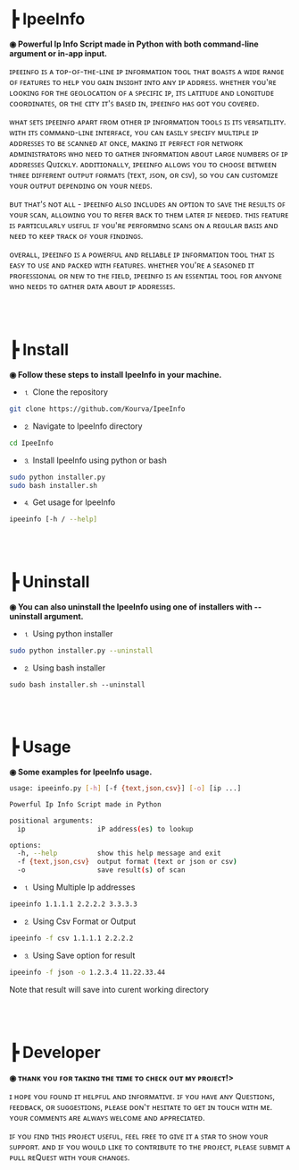 <h4 align="center">
    <h1 align="left">┣ IpeeInfo </h1>
    <p align="left"><b>◉ Powerful Ip Info Script made in Python with both command-line argument or in-app input.</b></p>
    <p align="left">ɪᴘᴇᴇɪɴꜰᴏ ɪꜱ ᴀ ᴛᴏᴘ-ᴏꜰ-ᴛʜᴇ-ʟɪɴᴇ  ɪᴘ 
    ɪɴꜰᴏʀᴍᴀᴛɪᴏɴ       ᴛᴏᴏʟ ᴛʜᴀᴛ ʙᴏᴀꜱᴛꜱ ᴀ ᴡɪᴅᴇ ʀᴀɴɢᴇ  ᴏꜰ 
    ꜰᴇᴀᴛᴜʀᴇꜱ     ᴛᴏ          ʜᴇʟᴘ                   ʏᴏᴜ
    ɢᴀɪɴ ɪɴꜱɪɢʜᴛ ɪɴᴛᴏ ᴀɴʏ ɪᴘ ᴀᴅᴅʀᴇꜱꜱ.  ᴡʜᴇᴛʜᴇʀ   ʏᴏᴜ'ʀᴇ
    ʟᴏᴏᴋɪɴɢ ꜰᴏʀ ᴛʜᴇ  ɢᴇᴏʟᴏᴄᴀᴛɪᴏɴ ᴏꜰ ᴀ  ꜱᴘᴇᴄɪꜰɪᴄ ɪᴘ, ɪᴛꜱ
    ʟᴀᴛɪᴛᴜᴅᴇ   ᴀɴᴅ ʟᴏɴɢɪᴛᴜᴅᴇ   ᴄᴏᴏʀᴅɪɴᴀᴛᴇꜱ, ᴏʀ ᴛʜᴇ ᴄɪᴛʏ
    ɪᴛ'ꜱ ʙᴀꜱᴇᴅ ɪɴ, ɪᴘᴇᴇɪɴꜰᴏ ʜᴀꜱ ɢᴏᴛ ʏᴏᴜ ᴄᴏᴠᴇʀᴇᴅ.
    </p>
    <p align="left"> ᴡʜᴀᴛ ꜱᴇᴛꜱ ɪᴘᴇᴇɪɴꜰᴏ ᴀᴘᴀʀᴛ ꜰʀᴏᴍ ᴏᴛʜᴇʀ ɪᴘ ɪɴꜰᴏʀᴍᴀᴛɪᴏɴ ᴛᴏᴏʟꜱ ɪꜱ ɪᴛꜱ ᴠᴇʀꜱᴀᴛɪʟɪᴛʏ. ᴡɪᴛʜ ɪᴛꜱ ᴄᴏᴍᴍᴀɴᴅ-ʟɪɴᴇ ɪɴᴛᴇʀꜰᴀᴄᴇ, ʏᴏᴜ ᴄᴀɴ ᴇᴀꜱɪʟʏ ꜱᴘᴇᴄɪꜰʏ ᴍᴜʟᴛɪᴘʟᴇ ɪᴘ ᴀᴅᴅʀᴇꜱꜱᴇꜱ ᴛᴏ ʙᴇ ꜱᴄᴀɴɴᴇᴅ ᴀᴛ ᴏɴᴄᴇ, ᴍᴀᴋɪɴɢ ɪᴛ ᴘᴇʀꜰᴇᴄᴛ ꜰᴏʀ ɴᴇᴛᴡᴏʀᴋ ᴀᴅᴍɪɴɪꜱᴛʀᴀᴛᴏʀꜱ ᴡʜᴏ ɴᴇᴇᴅ ᴛᴏ ɢᴀᴛʜᴇʀ ɪɴꜰᴏʀᴍᴀᴛɪᴏɴ ᴀʙᴏᴜᴛ ʟᴀʀɢᴇ ɴᴜᴍʙᴇʀꜱ ᴏꜰ ɪᴘ ᴀᴅᴅʀᴇꜱꜱᴇꜱ Qᴜɪᴄᴋʟʏ. ᴀᴅᴅɪᴛɪᴏɴᴀʟʟʏ, ɪᴘᴇᴇɪɴꜰᴏ ᴀʟʟᴏᴡꜱ ʏᴏᴜ ᴛᴏ ᴄʜᴏᴏꜱᴇ ʙᴇᴛᴡᴇᴇɴ ᴛʜʀᴇᴇ ᴅɪꜰꜰᴇʀᴇɴᴛ ᴏᴜᴛᴘᴜᴛ ꜰᴏʀᴍᴀᴛꜱ (ᴛᴇxᴛ, ᴊꜱᴏɴ, ᴏʀ ᴄꜱᴠ), ꜱᴏ ʏᴏᴜ ᴄᴀɴ ᴄᴜꜱᴛᴏᴍɪᴢᴇ ʏᴏᴜʀ ᴏᴜᴛᴘᴜᴛ ᴅᴇᴘᴇɴᴅɪɴɢ ᴏɴ ʏᴏᴜʀ ɴᴇᴇᴅꜱ.
    </p>
    <p align="left">ʙᴜᴛ  ᴛʜᴀᴛ'ꜱ ɴᴏᴛ ᴀʟʟ -  ɪᴘᴇᴇɪɴꜰᴏ 
    ᴀʟꜱᴏ     ɪɴᴄʟᴜᴅᴇꜱ          ᴀɴ               ᴏᴘᴛɪᴏɴ
    ᴛᴏ ꜱᴀᴠᴇ ᴛʜᴇ ʀᴇꜱᴜʟᴛꜱ ᴏꜰ ʏᴏᴜʀ ꜱᴄᴀɴ,  ᴀʟʟᴏᴡɪɴɢ ʏᴏᴜ ᴛᴏ
    ʀᴇꜰᴇʀ ʙᴀᴄᴋ ᴛᴏ ᴛʜᴇᴍ ʟᴀᴛᴇʀ   ɪꜰ ɴᴇᴇᴅᴇᴅ. ᴛʜɪꜱ ꜰᴇᴀᴛᴜʀᴇ
    ɪꜱ ᴘᴀʀᴛɪᴄᴜʟᴀʀʟʏ  ᴜꜱᴇꜰᴜʟ ɪꜰ ʏᴏᴜ'ʀᴇ ᴘᴇʀꜰᴏʀᴍɪɴɢ ꜱᴄᴀɴꜱ
    ᴏɴ ᴀ ʀᴇɢᴜʟᴀʀ  ʙᴀꜱɪꜱ ᴀɴᴅ ɴᴇᴇᴅ ᴛᴏ ᴋᴇᴇᴘ ᴛʀᴀᴄᴋ ᴏꜰ ʏᴏᴜʀ
    ꜰɪɴᴅɪɴɢꜱ. </p>
    <p align="left"> ᴏᴠᴇʀᴀʟʟ, ɪᴘᴇᴇɪɴꜰᴏ ɪꜱ ᴀ ᴘᴏᴡᴇʀꜰᴜʟ ᴀɴᴅ ʀᴇʟɪᴀʙʟᴇ ɪᴘ ɪɴꜰᴏʀᴍᴀᴛɪᴏɴ ᴛᴏᴏʟ ᴛʜᴀᴛ ɪꜱ ᴇᴀꜱʏ ᴛᴏ ᴜꜱᴇ ᴀɴᴅ ᴘᴀᴄᴋᴇᴅ ᴡɪᴛʜ ꜰᴇᴀᴛᴜʀᴇꜱ. ᴡʜᴇᴛʜᴇʀ ʏᴏᴜ'ʀᴇ ᴀ ꜱᴇᴀꜱᴏɴᴇᴅ ɪᴛ ᴘʀᴏꜰᴇꜱꜱɪᴏɴᴀʟ ᴏʀ ɴᴇᴡ ᴛᴏ ᴛʜᴇ ꜰɪᴇʟᴅ, ɪᴘᴇᴇɪɴꜰᴏ ɪꜱ ᴀɴ ᴇꜱꜱᴇɴᴛɪᴀʟ ᴛᴏᴏʟ ꜰᴏʀ ᴀɴʏᴏɴᴇ ᴡʜᴏ ɴᴇᴇᴅꜱ ᴛᴏ ɢᴀᴛʜᴇʀ ᴅᴀᴛᴀ ᴀʙᴏᴜᴛ ɪᴘ ᴀᴅᴅʀᴇꜱꜱᴇꜱ. </p>

</h4>
<br><br>

<p align="center">
    <h1 align="left">┣ Install </h1>
    <p align="left"><b>◉ Follow these steps to install IpeeInfo in your machine.</b></p>
</p>

+ ⒈ Clone the repository
```bash
git clone https://github.com/Kourva/IpeeInfo
```
+ ⒉ Navigate to IpeeInfo directory
```bash
cd IpeeInfo
```
+ ⒊ Install IpeeInfo using python or bash
```bash
sudo python installer.py
sudo bash installer.sh
```
+ ⒋ Get usage for IpeeInfo
```bash
ipeeinfo [-h / --help]
```
<br><br>

<h4 align="center">
    <h1 align="left"> ┣ Uninstall </h1>
    <p align="left"><b>◉ You can also uninstall the IpeeInfo using one of installers with --uninstall argument.</b></p>
</h4>


+ ⒈ Using python installer
```bash
sudo python installer.py --uninstall
```
+ ⒉ Using bash installer
```
sudo bash installer.sh --uninstall
```

<br><br>

<h4 align="center">
    <h1 align="left"> ┣ Usage </h1>
    <p align="left"><b>◉ Some examples for IpeeInfo usage.</b></p>
</h4>

```bash
usage: ipeeinfo.py [-h] [-f {text,json,csv}] [-o] [ip ...]

Powerful Ip Info Script made in Python

positional arguments:
  ip                  iP address(es) to lookup

options:
  -h, --help          show this help message and exit
  -f {text,json,csv}  output format (text or json or csv)
  -o                  save result(s) of scan

```

+ ⒈ Using Multiple Ip addresses
```bash
ipeeinfo 1.1.1.1 2.2.2.2 3.3.3.3
```
+ ⒉ Using Csv Format or Output
```bash
ipeeinfo -f csv 1.1.1.1 2.2.2.2
```
+ ⒊ Using Save option for result
```bash
ipeeinfo -f json -o 1.2.3.4 11.22.33.44
```
Note that result will save into curent working directory 

<br><br>

<h4 align="center">
    <h1 align="left"> ┣ Developer </h1>
    <p align="left"><b>◉ ᴛʜᴀɴᴋ ʏᴏᴜ ꜰᴏʀ ᴛᴀᴋɪɴɢ ᴛʜᴇ ᴛɪᴍᴇ ᴛᴏ ᴄʜᴇᴄᴋ ᴏᴜᴛ ᴍʏ ᴘʀᴏᴊᴇᴄᴛ!></b></p>
    <p align="left">ɪ ʜᴏᴘᴇ ʏᴏᴜ ꜰᴏᴜɴᴅ ɪᴛ ʜᴇʟᴘꜰᴜʟ ᴀɴᴅ ɪɴꜰᴏʀᴍᴀᴛɪᴠᴇ. ɪꜰ ʏᴏᴜ ʜᴀᴠᴇ ᴀɴʏ Qᴜᴇꜱᴛɪᴏɴꜱ, ꜰᴇᴇᴅʙᴀᴄᴋ, ᴏʀ ꜱᴜɢɢᴇꜱᴛɪᴏɴꜱ, ᴘʟᴇᴀꜱᴇ ᴅᴏɴ'ᴛ ʜᴇꜱɪᴛᴀᴛᴇ ᴛᴏ ɢᴇᴛ ɪɴ ᴛᴏᴜᴄʜ ᴡɪᴛʜ ᴍᴇ. ʏᴏᴜʀ ᴄᴏᴍᴍᴇɴᴛꜱ ᴀʀᴇ ᴀʟᴡᴀʏꜱ ᴡᴇʟᴄᴏᴍᴇ ᴀɴᴅ ᴀᴘᴘʀᴇᴄɪᴀᴛᴇᴅ.
    </p>
    <p align="left">ɪꜰ ʏᴏᴜ ꜰɪɴᴅ ᴛʜɪꜱ ᴘʀᴏᴊᴇᴄᴛ ᴜꜱᴇꜰᴜʟ, ꜰᴇᴇʟ ꜰʀᴇᴇ ᴛᴏ ɢɪᴠᴇ ɪᴛ ᴀ ꜱᴛᴀʀ ᴛᴏ ꜱʜᴏᴡ ʏᴏᴜʀ ꜱᴜᴘᴘᴏʀᴛ. ᴀɴᴅ ɪꜰ ʏᴏᴜ ᴡᴏᴜʟᴅ ʟɪᴋᴇ ᴛᴏ ᴄᴏɴᴛʀɪʙᴜᴛᴇ ᴛᴏ ᴛʜᴇ ᴘʀᴏᴊᴇᴄᴛ, ᴘʟᴇᴀꜱᴇ ꜱᴜʙᴍɪᴛ ᴀ ᴘᴜʟʟ ʀᴇQᴜᴇꜱᴛ ᴡɪᴛʜ ʏᴏᴜʀ ᴄʜᴀɴɢᴇꜱ.
    </p>
</h4>
